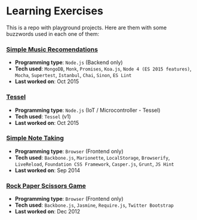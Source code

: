 Learning Exercises
==================

This is a repo with playground projects. Here are them with some buzzwords used in each one of them:

### [Simple Music Recomendations](./music-recomendations)

- **Programming type**: `Node.js` (Backend only)
- **Tech used**: `MongoDB`, `Monk`, `Promises`, `Koa.js`, `Node 4 (ES 2015 features)`, `Mocha`, `Supertest`, `Istanbul`, `Chai`, `Sinon`, `ES Lint`
- **Last worked on**: Oct 2015

### [Tessel](./tessel)

- **Programming type**: `Node.js` (IoT / Microcontroller - Tessel)
- **Tech used**: `Tessel` (v1)
- **Last worked on**: Oct 2015

### [Simple Note Taking](./note-taking)

- **Programming type**: `Browser` (Frontend only)
- **Tech used**: `Backbone.js`, `Marionette`, `LocalStorage`, `Browserify`, `LiveReload`, `Foundation CSS Framework`, `Casper.js`, `Grunt`, `JS Hint`
- **Last worked on**: Sep 2014

### [Rock Paper Scissors Game](./rock-paper-scissors)

- **Programming type**: `Browser` (Frontend only)
- **Tech used**: `Backbone.js`, `Jasmine`, `Require.js`, `Twitter Bootstrap`
- **Last worked on**: Dec 2012
